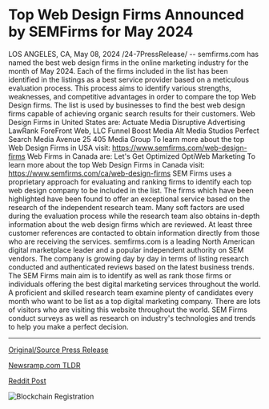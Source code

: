 # Top Web Design Firms Announced by SEMFirms for May 2024

LOS ANGELES, CA, May 08, 2024 /24-7PressRelease/ -- semfirms.com has named the best web design firms in the online marketing industry for the month of May 2024. Each of the firms included in the list has been identified in the listings as a best service provider based on a meticulous evaluation process. This process aims to identify various strengths, weaknesses, and competitive advantages in order to compare the top Web Design firms. The list is used by businesses to find the best web design firms capable of achieving organic search results for their customers.  Web Design Firms in United States are:  Actuate Media Disruptive Advertising LawRank ForeFront Web, LLC Funnel Boost Media Alt Media Studios Perfect Search Media Avenue 25 405 Media Group  To learn more about the top Web Design Firms in USA visit:  https://www.semfirms.com/web-design-firms  Web Firms in Canada are:  Let's Get Optimized  OptiWeb Marketing  To learn more about the top Web Design Firms in Canada visit:  https://www.semfirms.com/ca/web-design-firms  SEM Firms uses a proprietary approach for evaluating and ranking firms to identify each top web design company to be included in the list. The firms which have been highlighted have been found to offer an exceptional service based on the research of the independent research team. Many soft factors are used during the evaluation process while the research team also obtains in-depth information about the web design firms which are reviewed. At least three customer references are contacted to obtain information directly from those who are receiving the services.  semfirms.com is a leading North American digital marketplace leader and a popular independent authority on SEM vendors. The company is growing day by day in terms of listing research conducted and authenticated reviews based on the latest business trends. The SEM Firms main aim is to identify as well as rank those firms or individuals offering the best digital marketing services throughout the world. A proficient and skilled research team examine plenty of candidates every month who want to be list as a top digital marketing company.  There are lots of visitors who are visiting this website throughout the world. SEM Firms conduct surveys as well as research on industry's technologies and trends to help you make a perfect decision. 

---

[Original/Source Press Release](https://newlive.24-7pressrelease.com/press-release/510700/top-web-design-firms-announced-by-semfirms-for-may-2024)
                    

[Newsramp.com TLDR](None) 



[Reddit Post](https://www.reddit.com/r/technology_press/comments/1cpq7p4/top_web_design_firms_unveiled_for_may_2024/) 



![Blockchain Registration](https://cdn.newsramp.app/24-7PressRelease/qrcode/245/11/oxenuGKd.webp)